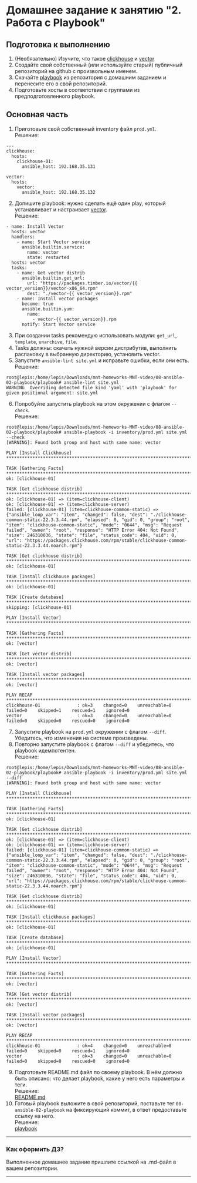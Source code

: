 # Домашнее задание к занятию "2. Работа с Playbook"

## Подготовка к выполнению

1. (Необязательно) Изучите, что такое [clickhouse](https://www.youtube.com/watch?v=fjTNS2zkeBs) и [vector](https://www.youtube.com/watch?v=CgEhyffisLY)
2. Создайте свой собственный (или используйте старый) публичный репозиторий на github с произвольным именем.
3. Скачайте [playbook](./playbook/) из репозитория с домашним заданием и перенесите его в свой репозиторий.
4. Подготовьте хосты в соответствии с группами из предподготовленного playbook.

## Основная часть

1. Приготовьте свой собственный inventory файл `prod.yml`.  
Решение:  
```
---
clickhouse:
  hosts:
    clickhouse-01:
      ansible_host: 192.168.35.131

vector:
  hosts:
    vector:
      ansible_host: 192.168.35.132
```
2. Допишите playbook: нужно сделать ещё один play, который устанавливает и настраивает [vector](https://vector.dev).  
Решение:
```
- name: Install Vector
  hosts: vector
  handlers:
    - name: Start Vector service
      ansible.builtin.service:
        name: vector
        state: restarted
  hosts: vector
  tasks:
    - name: Get vector distrib
      ansible.builtin.get_url:
        url: "https://packages.timber.io/vector/{{ vector_version}}/vector-x86_64.rpm"
        dest: "./vector-{{ vector_version}}.rpm"
    - name: Install vector packages
      become: true
      ansible.builtin.yum:
        name:
          - vector-{{ vector_version}}.rpm
      notify: Start Vector service
```
3. При создании tasks рекомендую использовать модули: `get_url`, `template`, `unarchive`, `file`.
4. Tasks должны: скачать нужной версии дистрибутив, выполнить распаковку в выбранную директорию, установить vector.
5. Запустите `ansible-lint site.yml` и исправьте ошибки, если они есть.  
Решение:  
```
root@lepis:/home/lepis/Downloads/mnt-homeworks-MNT-video/08-ansible-02-playbook/playbook# ansible-lint site.yml
WARNING  Overriding detected file kind 'yaml' with 'playbook' for given positional argument: site.yml
```
6. Попробуйте запустить playbook на этом окружении с флагом `--check`.  
Решение:  
```
root@lepis:/home/lepis/Downloads/mnt-homeworks-MNT-video/08-ansible-02-playbook/playbook# ansible-playbook -i inventory/prod.yml site.yml --check
[WARNING]: Found both group and host with same name: vector

PLAY [Install Clickhouse] *********************************************************************************************************************************************************************************

TASK [Gathering Facts] ************************************************************************************************************************************************************************************
ok: [clickhouse-01]

TASK [Get clickhouse distrib] *****************************************************************************************************************************************************************************
ok: [clickhouse-01] => (item=clickhouse-client)
ok: [clickhouse-01] => (item=clickhouse-server)
failed: [clickhouse-01] (item=clickhouse-common-static) => {"ansible_loop_var": "item", "changed": false, "dest": "./clickhouse-common-static-22.3.3.44.rpm", "elapsed": 0, "gid": 0, "group": "root", "item": "clickhouse-common-static", "mode": "0644", "msg": "Request failed", "owner": "root", "response": "HTTP Error 404: Not Found", "size": 246310036, "state": "file", "status_code": 404, "uid": 0, "url": "https://packages.clickhouse.com/rpm/stable/clickhouse-common-static-22.3.3.44.noarch.rpm"}

TASK [Get clickhouse distrib] *****************************************************************************************************************************************************************************
ok: [clickhouse-01]

TASK [Install clickhouse packages] ************************************************************************************************************************************************************************
ok: [clickhouse-01]

TASK [Create database] ************************************************************************************************************************************************************************************
skipping: [clickhouse-01]

PLAY [Install Vector] *************************************************************************************************************************************************************************************

TASK [Gathering Facts] ************************************************************************************************************************************************************************************
ok: [vector]

TASK [Get vector distrib] *********************************************************************************************************************************************************************************
ok: [vector]

TASK [Install vector packages] ****************************************************************************************************************************************************************************
ok: [vector]

PLAY RECAP ************************************************************************************************************************************************************************************************
clickhouse-01              : ok=3    changed=0    unreachable=0    failed=0    skipped=1    rescued=1    ignored=0   
vector                     : ok=3    changed=0    unreachable=0    failed=0    skipped=0    rescued=0    ignored=0  
```
7. Запустите playbook на `prod.yml` окружении с флагом `--diff`. Убедитесь, что изменения на системе произведены.
8. Повторно запустите playbook с флагом `--diff` и убедитесь, что playbook идемпотентен.  
Решение:
```
root@lepis:/home/lepis/Downloads/mnt-homeworks-MNT-video/08-ansible-02-playbook/playbook# ansible-playbook -i inventory/prod.yml site.yml --diff
[WARNING]: Found both group and host with same name: vector

PLAY [Install Clickhouse] *********************************************************************************************************************************************************************************

TASK [Gathering Facts] ************************************************************************************************************************************************************************************
ok: [clickhouse-01]

TASK [Get clickhouse distrib] *****************************************************************************************************************************************************************************
ok: [clickhouse-01] => (item=clickhouse-client)
ok: [clickhouse-01] => (item=clickhouse-server)
failed: [clickhouse-01] (item=clickhouse-common-static) => {"ansible_loop_var": "item", "changed": false, "dest": "./clickhouse-common-static-22.3.3.44.rpm", "elapsed": 0, "gid": 0, "group": "root", "item": "clickhouse-common-static", "mode": "0644", "msg": "Request failed", "owner": "root", "response": "HTTP Error 404: Not Found", "size": 246310036, "state": "file", "status_code": 404, "uid": 0, "url": "https://packages.clickhouse.com/rpm/stable/clickhouse-common-static-22.3.3.44.noarch.rpm"}

TASK [Get clickhouse distrib] *****************************************************************************************************************************************************************************
ok: [clickhouse-01]

TASK [Install clickhouse packages] ************************************************************************************************************************************************************************
ok: [clickhouse-01]

TASK [Create database] ************************************************************************************************************************************************************************************
ok: [clickhouse-01]

PLAY [Install Vector] *************************************************************************************************************************************************************************************

TASK [Gathering Facts] ************************************************************************************************************************************************************************************
ok: [vector]

TASK [Get vector distrib] *********************************************************************************************************************************************************************************
ok: [vector]

TASK [Install vector packages] ****************************************************************************************************************************************************************************
ok: [vector]

PLAY RECAP ************************************************************************************************************************************************************************************************
clickhouse-01              : ok=4    changed=0    unreachable=0    failed=0    skipped=0    rescued=1    ignored=0   
vector                     : ok=3    changed=0    unreachable=0    failed=0    skipped=0    rescued=0    ignored=0   
```
9. Подготовьте README.md файл по своему playbook. В нём должно быть описано: что делает playbook, какие у него есть параметры и теги.  
Решение:  
[README.md](https://github.com/Lepisok/devops-netology/blob/main/3_CI%2C%20monitoring%20and%20settings%20management/08-ansible-02-playbook/playbook/README.md)
10. Готовый playbook выложите в свой репозиторий, поставьте тег `08-ansible-02-playbook` на фиксирующий коммит, в ответ предоставьте ссылку на него.  
Решение:  
[playbook](https://github.com/Lepisok/devops-netology/tree/main/3_CI%2C%20monitoring%20and%20settings%20management/08-ansible-02-playbook/playbook)

---

### Как оформить ДЗ?

Выполненное домашнее задание пришлите ссылкой на .md-файл в вашем репозитории.

---
